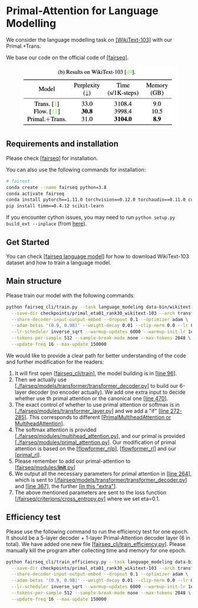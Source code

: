 # Primal-Attention for Language Modelling

We consider the language modelling task on [[WikiText-103]](https://paperswithcode.com/sota/language-modelling-on-wikitext-103) with our Primal.+Trans. 

We base our code on the official code of [[fairseq]](https://github.com/facebookresearch/fairseq).

<p align="center">
<img src="../pics/wikitext103.jpg" height = "170" alt="" align=center />
</p>

## Requirements and installation

Please check [[fairseq](https://github.com/facebookresearch/fairseq)] for installation.

You can also use the following commands for installation:
```bash
# fairest
conda create --name fairseq python=3.8
conda activate fairseq
conda install pytorch==1.11.0 torchvision==0.12.0 torchaudio==0.11.0 cudatoolkit=11.3 -c pytorch
pip install timm==0.4.12 scikit-learn
```

If you encounter cython issues, you may need to run `python setup.py build_ext --inplace` (from [here](https://github.com/facebookresearch/fairseq/issues/2106#issuecomment-1333751526)).

## Get Started

You can check [[fairseq language model](https://github.com/yingyichen-cyy/PrimalAttention/blob/481406f4d8cdacf8d12496eee5a1a4981d9e19ac/PrimalAttention_NLP/examples/language_model/README.md)] for how to download WikiText-103 dataset and how to train a language model.

## Main structure

Please train our model with the following commands:
```bash
python fairseq_cli/train.py --task language_modeling data-bin/wikitext-103 \
  --save-dir checkpoints/primal_eta01_rank30_wikitext-103 --arch transformer_lm \
  --share-decoder-input-output-embed --dropout 0.1 --optimizer adam \
  --adam-betas '(0.9, 0.98)' --weight-decay 0.01 --clip-norm 0.0 --lr 0.001 \
  --lr-scheduler inverse_sqrt --warmup-updates 6000 --warmup-init-lr 1e-07 \
  --tokens-per-sample 512 --sample-break-mode none --max-tokens 2048 \
  --update-freq 16 --max-update 150000
```

We would like to provide a clear path for better understanding of the code and further modification for the readers:

1. It will first open [[fairseq_cli/train](https://github.com/yingyichen-cyy/PrimalAttention/blob/master/PrimalAttention_NLP/fairseq_cli/train.py)], the model building is in [[line 96](https://github.com/yingyichen-cyy/PrimalAttention/blob/481406f4d8cdacf8d12496eee5a1a4981d9e19ac/PrimalAttention_NLP/fairseq_cli/train.py#L96)].
2. Then we actually use [[./fairseq/models/transformer/transformer_decoder.py](https://github.com/yingyichen-cyy/PrimalAttention/blob/481406f4d8cdacf8d12496eee5a1a4981d9e19ac/PrimalAttention_NLP/fairseq/models/transformer/transformer_decoder.py#L445)] to build our 6-layer decoder (no encoder actually). We add one extra input to decide whether use th primal attention or the canonical one [[line 470](https://github.com/yingyichen-cyy/PrimalAttention/blob/481406f4d8cdacf8d12496eee5a1a4981d9e19ac/PrimalAttention_NLP/fairseq/models/transformer/transformer_decoder.py#L470)].
3. The exact control of whether to use primal attention or softmax is in [[./fairseq/modules/transformer_layer.py](https://github.com/yingyichen-cyy/PrimalAttention/blob/481406f4d8cdacf8d12496eee5a1a4981d9e19ac/PrimalAttention_NLP/fairseq/modules/transformer_layer.py#L262)] and we add a "if" [[line 272-285](https://github.com/yingyichen-cyy/PrimalAttention/blob/481406f4d8cdacf8d12496eee5a1a4981d9e19ac/PrimalAttention_NLP/fairseq/modules/transformer_layer.py#L272-L285)].
This corresponds to different [[PrimalMultiheadAttention or MultiheadAttention](https://github.com/yingyichen-cyy/PrimalAttention/blob/481406f4d8cdacf8d12496eee5a1a4981d9e19ac/PrimalAttention_NLP/fairseq/modules/transformer_layer.py#L360-L387)].
4. The softmax attention is provided [[./fairseq/modules/multihead_attention.py](https://github.com/yingyichen-cyy/PrimalAttention/blob/481406f4d8cdacf8d12496eee5a1a4981d9e19ac/PrimalAttention_NLP/fairseq/modules/multihead_attention.py)], and our primal is provided [[./fairseq/modules/primal_attention.py](https://github.com/yingyichen-cyy/PrimalAttention/blob/481406f4d8cdacf8d12496eee5a1a4981d9e19ac/PrimalAttention_NLP/fairseq/modules/primal_attention.py)]. Our modification of primal attention is based on the [[flowformer_nlp](https://github.com/thuml/Flowformer/blob/main/Flowformer_NLP/flow_attention.py)], [[flowformer_rl](https://github.com/thuml/Flowformer/blob/main/Flowformer_RL/decision_transformer/models/flowformer_attention.py)] and our [[primal_rl](https://github.com/yingyichen-cyy/PrimalAttention/blob/master/PrimalAttention_RL/decision_transformer/models/primal_attention.py)].
5. Please remember to add our primal-attention to [[fairseq/modules/__init__.py](https://github.com/yingyichen-cyy/PrimalAttention/blob/481406f4d8cdacf8d12496eee5a1a4981d9e19ac/PrimalAttention_NLP/fairseq/modules/__init__.py#L33-L34)]
6. We output all the necessary parameters for primal attention in [[line 264](https://github.com/yingyichen-cyy/PrimalAttention/blob/481406f4d8cdacf8d12496eee5a1a4981d9e19ac/PrimalAttention_NLP/fairseq/modules/primal_attention.py#L264)], which is sent to [[/fairseq/models/transformer/transformer_decoder.py](https://github.com/yingyichen-cyy/PrimalAttention/blob/481406f4d8cdacf8d12496eee5a1a4981d9e19ac/PrimalAttention_NLP/fairseq/models/transformer/transformer_decoder.py#L355-L356)] and [[line 367](https://github.com/yingyichen-cyy/PrimalAttention/blob/481406f4d8cdacf8d12496eee5a1a4981d9e19ac/PrimalAttention_NLP/fairseq/models/transformer/transformer_decoder.py#L367)], the further [[in this "extra"](https://github.com/yingyichen-cyy/PrimalAttention/blob/481406f4d8cdacf8d12496eee5a1a4981d9e19ac/PrimalAttention_NLP/fairseq/models/transformer/transformer_decoder.py#L232)].
7. The above mentioned parameters are sent to the loss function [[/fairseq/criterions/cross_entropy.py](https://github.com/yingyichen-cyy/PrimalAttention/blob/481406f4d8cdacf8d12496eee5a1a4981d9e19ac/PrimalAttention_NLP/fairseq/criterions/cross_entropy.py#L49-L73)] where we set eta=0.1.

## Efficiency test
Please use the following command to run the efficiency test for one epoch. 
It should be a 5-layer decoder + 1-layer Primal-Attention decoder layer (6 in total). We have added one new file [[fairseq_cli/train_efficiency.py](https://github.com/yingyichen-cyy/PrimalAttention/blob/481406f4d8cdacf8d12496eee5a1a4981d9e19ac/PrimalAttention_NLP/fairseq_cli/train_efficiency.py)]. 
Please manually kill the program after collecting time and memory for one epoch.
```bash
python fairseq_cli/train_efficiency.py --task language_modeling data-bin/wikitext-103 \
  --save-dir checkpoints/primal_eta01_rank30_wikitext-103 --arch transformer_lm \
  --share-decoder-input-output-embed --dropout 0.1 --optimizer adam \
  --adam-betas '(0.9, 0.98)' --weight-decay 0.01 --clip-norm 0.0 --lr 0.001 \
  --lr-scheduler inverse_sqrt --warmup-updates 6000 --warmup-init-lr 1e-07 \
  --tokens-per-sample 512 --sample-break-mode none --max-tokens 2048 \
  --update-freq 16 --max-update 150000
```